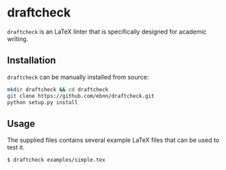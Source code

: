 draftcheck
==========

`draftcheck` is an LaTeX linter that is specifically designed for academic writing.

Installation
------------

`draftcheck` can be manually installed from source:

```bash
mkdir draftcheck && cd draftcheck
git clone https://github.com/ebnn/draftcheck.git
python setup.py install
```

Usage
-----

The supplied files contains several example LaTeX files that can be used to test it.

```bash
$ draftcheck examples/simple.tex
```